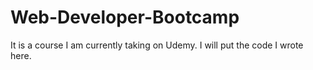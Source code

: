 # Web-Developer-Bootcamp

It is a course I am currently taking on Udemy. I will put the code I wrote here.
